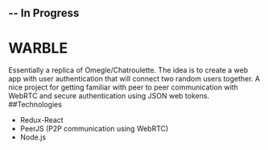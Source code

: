 ## -- In Progress

# WARBLE
 Essentially a replica of Omegle/Chatroulette. The idea is to create a web app with user authentication that will connect two random users together. A nice project for getting familiar with peer to peer communication with WebRTC and secure authentication using JSON web tokens.   
##Technologies
* Redux-React
* PeerJS (P2P communication using WebRTC)
* Node.js

